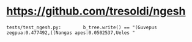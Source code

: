 # https://github.com/tresoldi/ngesh

```console
tests/test_ngesh.py:        b_tree.write() == "(Guvepus zegpua:0.477492,((Nangas apes:0.0502537,Ueles "

```
